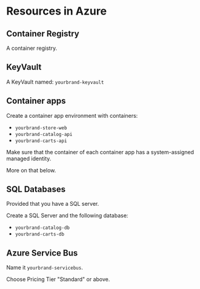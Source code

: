 # Resources in Azure

## Container Registry

A container registry.

## KeyVault

A KeyVault named: ``yourbrand-keyvault``

## Container apps

Create a container app environment with containers:

* ``yourbrand-store-web``
* ``yourbrand-catalog-api``
* ``yourbrand-carts-api``

Make sure that the container of each container app has a system-assigned managed identity.

More on that below.

## SQL Databases

Provided that you have a SQL server.

Create a SQL Server and the following database:

* ``yourbrand-catalog-db``
* ``yourbrand-carts-db``

## Azure Service Bus

Name it ``yourbrand-servicebus``. 

Choose Pricing Tier "Standard" or above.